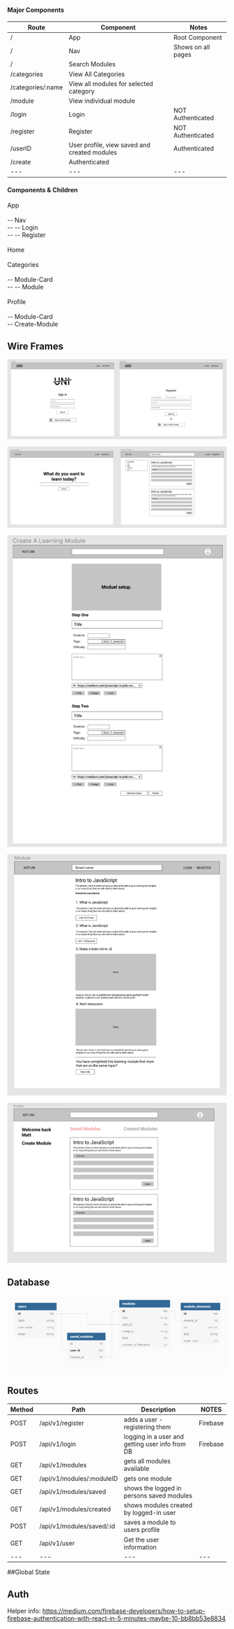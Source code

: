 #### Major Components

| Route | Component | Notes |
|---|---|---|
| / | App | Root Component |
| / | Nav | Shows on all pages |
| / | Search Modules | 
| /categories | View All Categories |
| /categories/:name | View all modules for selected category
| /module | View individual module 
| /login | Login | NOT Authenticated |
| /register | Register | NOT Authenticated |
| /userID | User profile, view saved and created modules | Authenticated |
| /create | Authenticated |
|---|---|---|



#### Components & Children

App\
\
-- Nav\
-- -- Login\
-- -- Register\
\
Home\
\
Categories\
\
-- Module-Card\
-- -- Module\
\
Profile\
\
-- Module-Card\
-- Create-Module

## Wire Frames



![login and register](/pics/login-register.png)

![homepage and search page](/pics/homepage-search.png)

![create module](/pics/create.png)

![view module](/pics/moduleView.png)

![user profile](/pics/profile.png)



## Database

![database diagram](/pics/database-diagram.png)



## Routes

| Method | Path | Description | NOTES |
|---|---|---|---|
| POST | /api/v1/register | adds a user - registering them | Firebase
| POST | /api/v1/login | logging in a user and getting user info from DB | Firebase
| GET | /api/v1/modules | gets all modules available
| GET | /api/v1/modules/:moduleID | gets one module
| GET | /api/v1/modules/saved | shows the logged in persons saved modules
| GET | /api/v1/modules/created | shows modules created by logged-in user
| POST | /api/v1/modules/saved/:id | saves a module to users profile
| GET | /api/v1/user | Get the user information
|---|---|---|---|


##Global State

## Auth

Helper info: https://medium.com/firebase-developers/how-to-setup-firebase-authentication-with-react-in-5-minutes-maybe-10-bb8bb53e8834
